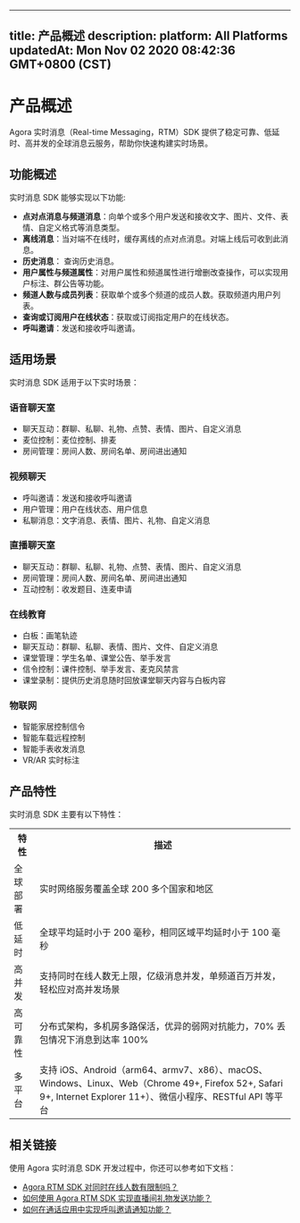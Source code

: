 
---
title: 产品概述
description: 
platform: All Platforms
updatedAt: Mon Nov 02 2020 08:42:36 GMT+0800 (CST)
---
# 产品概述


Agora 实时消息（Real-time Messaging，RTM）SDK 提供了稳定可靠、低延时、高并发的全球消息云服务，帮助你快速构建实时场景。

## 功能概述

实时消息 SDK 能够实现以下功能: 

- **点对点消息与频道消息**：向单个或多个用户发送和接收文字、图片、文件、表情、自定义格式等消息类型。
- **离线消息**：当对端不在线时，缓存离线的点对点消息。对端上线后可收到此消息。
- **历史消息**： 查询历史消息。
- **用户属性与频道属性**：对用户属性和频道属性进行增删改查操作，可以实现用户标注、群公告等功能。
- **频道人数与成员列表**：获取单个或多个频道的成员人数。获取频道内用户列表。
- **查询或订阅用户在线状态**：获取或订阅指定用户的在线状态。
- **呼叫邀请**：发送和接收呼叫邀请。


## 适用场景

实时消息 SDK 适用于以下实时场景：

### 语音聊天室

- 聊天互动：群聊、私聊、礼物、点赞、表情、图片、自定义消息
- 麦位控制：麦位控制、排麦
- 房间管理：房间人数、房间名单、房间进出通知

### 视频聊天

- 呼叫邀请：发送和接收呼叫邀请
- 用户管理：用户在线状态、用户信息
- 私聊消息：文字消息、表情、图片、礼物、自定义消息

### 直播聊天室

- 聊天互动：群聊、私聊、礼物、点赞、表情、图片、自定义消息
- 房间管理：房间人数、房间名单、房间进出通知
- 互动控制：收发题目、连麦申请

### 在线教育

- 白板：画笔轨迹
- 聊天互动：群聊、私聊、表情、图片、文件、自定义消息
- 课堂管理：学生名单、课堂公告、举手发言
- 信令控制：课件控制、举手发言、麦克风禁言
- 课堂录制：提供历史消息随时回放课堂聊天内容与白板内容

### 物联网

- 智能家居控制信令
- 智能车载远程控制
- 智能手表收发消息
- VR/AR 实时标注

## 产品特性

实时消息 SDK 主要有以下特性：

<table>
  <tr>
    <th>特性</th>
    <th>描述</th>
  </tr>
  <tr>
    <td>全球部署</td>
    <td>实时网络服务覆盖全球 200 多个国家和地区</td>
  </tr>
	  <tr>
    <td>低延时	</td>
    <td>全球平均延时小于 200 毫秒，相同区域平均延时小于 100 毫秒</td>
  </tr>
  <tr>
    <td>高并发</td>
    <td>支持同时在线人数无上限，亿级消息并发，单频道百万并发，轻松应对高并发场景</td>
  </tr>
  <tr>
    <td>高可靠性</td>
    <td>分布式架构，多机房多路保活，优异的弱网对抗能力，70% 丢包情况下消息到达率 100%</td>
  </tr>
  <tr>
    <td>多平台</td>
    <td>支持 iOS、Android（arm64、armv7、x86）、macOS、Windows、Linux、Web（Chrome 49+, Firefox 52+, Safari 9+, Internet Explorer 11+）、微信小程序、RESTful API 等平台</td>
  </tr>
</table>	


## 相关链接

使用 Agora 实时消息 SDK 开发过程中，你还可以参考如下文档：

- [Agora RTM SDK 对同时在线人数有限制吗？](https://docs.agora.io/cn/faq/rtm_concurrency)
- [如何使用 Agora RTM SDK 实现直播间礼物发送功能？](https://docs.agora.io/cn/faq/rtm_gift_sending)
- [如何在通话应用中实现呼叫邀请通知功能？](https://docs.agora.io/cn/faq/call_invite_notification)


